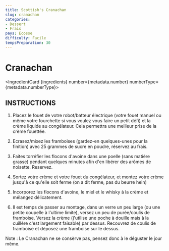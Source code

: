 ```yaml
---
title: Scottish's Cranachan
slug: cranachan
categories: 
- Dessert
- Frais
pays: Ecosse
difficulty: Facile
tempsPreparation: 30
---
```

<script context="module">
    import IngredientCard from "$lib/components/IngredientCard.svelte"
    import coverImage from "./cover.jpg"
    metadata.coverimage = coverImage
    metadata.number = 4
    metadata.numberType = "personne"
    const ingredients = [
        {
            name: "Flocons d'avoine",
            quantity: 30,
            unit: "g"
        },
         {
            name: "Framboise",
            quantity: 450,
            unit: "g"
        },
         {
            name: "Sugar en poudre",
            quantity: 50,
            unit: "g"
        },
         {
            name: "Crème liquide entière",
            quantity: 450,
            unit: "g"
        },
         {
            name: "Miel",
            quantity: 40,
            unit: "g"
        },
         {
            name: "Whisky",
            quantity: 30,
            unit: "g"
        },
    ]
</script>

# Cranachan

<IngredientCard {ingredients} number={metadata.number} numberType={metadata.numberType}></IngredientCard>

## INSTRUCTIONS

1. Placez le fouet de votre robot/batteur électrique (votre fouet manuel ou même votre fourchette si vous voulez vous faire un petit défi) et la crème liquide au congélateur. Cela permettra une meilleur prise de la crème fouettée. 

2. Ecrasez/mixez les framboises (gardez-en quelques-unes pour la finition) avec 25 grammes de sucre en poudre, réservez au frais.

3. Faites torréfier les flocons d'avoine dans une poelle (sans matière grasse) pendant quelques minutes afin d'en libérer des arômes de noisette. Reservez.

4. Sortez votre crème et votre fouet du congélateur, et montez votre crème jusqu'à ce qu'elle soit ferme (on a dit ferme, pas du beurre hein)

5. Incorporez les flocons d'avoine, le miel et le whisky à la crème et mélangez délicatement. 

6. Il est temps de passer au montage, dans un verre un peu large (ou une petite coupelle à l'ultime limite), versez un peu de purée/coulis de framboise. Versez la crème (j'utilise une poche à douille mais à la cuillère c'est largement faisable) par dessus. Recouvrez de coulis de framboise et déposez une framboise sur le dessus. 

Note : Le Cranachan ne se consèrve pas, pensez donc à  le déguster le jour même.  
